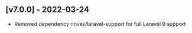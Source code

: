 ## [v7.0.0] - 2022-03-24
- Removed dependency rinvex/laravel-support for full Laravel 9 support

[Forked From]: https://github.com/rinvex/laravel-addresses
